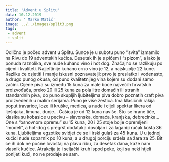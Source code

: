 ```yaml
---
title: 'Advent u Splitu'
data: 10.12.2019
author: ' Marko Matić'
image: ../../images/split3.png
tags:
 - advent
 - split
---
```

Odlično je počeo advent u Splitu. Sunce je u subotu puno “svita” izmamilo na Rivu do 19 adventskih kućica. Desetak ih je s pićem i “spizom”, a iako je ponuda raznolika, sve nude kuhano vino i hot dog.
Značajno se razlikuju po cijeni i kvaliteti. Najjeftinije kuhano crno vino je 12, a najskuplje 22 kune. Razliku će osjetiti i manje iskusni poznavatelji: prvo je preslatko i vodenasto, a drugo punog okusa, od puno kvalitetnijeg vina kojem su dodani samo začini. Cijene piva su između 15 kuna za male boce najvećih hrvatskih proizvođača, preko 20 ili 25 kuna za pola litre domaćih ili stranih standardnih piva, do puno skupljih ljubiteljima piva dobro poznatih craft piva proizvedenih u malim serijama.
Puno je više žestica. Ima klasičnih rakija poput travarice, loze ili kruške, medica, a nude i cijeli spektar likera od lješnjaka, limuna, dunje... Čašica je od 12 kuna naviše.
Što se hrane tiče, klasika su kobasice u pecivu – slavonska, domaća, kranjska, debrecinka... One s “osnovnom opremu” su 15 kuna, 20 i 25 stoje bolje opremljeni “modeli”, a hot-dog s pregršt dodataka dovoljan i za laganiji ručak košta 36 kuna. Ljubiteljima egzotike svidjet će se i irski gulaš za 45 kuna.
U u jednoj kućici nude soparnik po 10 kuna, a u drugoj porciju srdela sa žara za 25. Bit će ih dok ne počne lovostaj na plavu ribu, za desetak dana, kaže nam vlasnik kućice. Atrakcija je i seljački kruh ispod peke, koji su neki htjeli ponijeti kući, no ne prodaje se sam.
